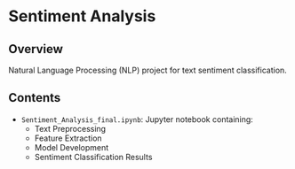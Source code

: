 # Sentiment Analysis

## Overview
Natural Language Processing (NLP) project for text sentiment classification.

## Contents
- `Sentiment_Analysis_final.ipynb`: Jupyter notebook containing:
  - Text Preprocessing
  - Feature Extraction
  - Model Development
  - Sentiment Classification Results